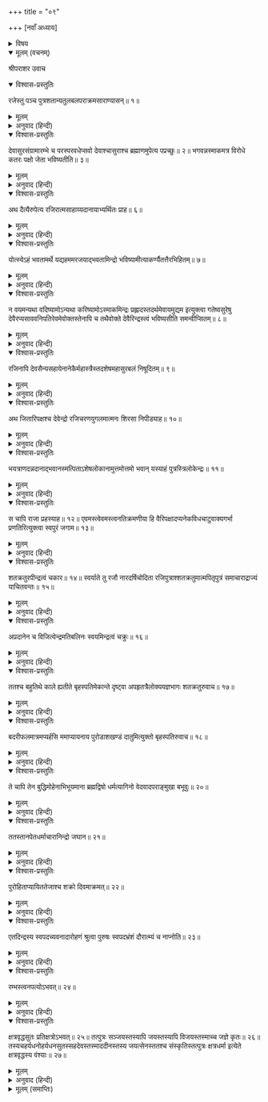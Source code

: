 +++
title = "०९"

+++
[नवाँ अध्याय]



<details><summary>विषय</summary>

महाराज रजि और उनके पुत्रोंका चरित्र
</details>


<details open><summary>मूलम् (वचनम्)</summary>

श्रीपराशर उवाच
</details>

<details open><summary>विश्वास-प्रस्तुतिः</summary>

रजेस्तु पञ्च पुत्रशतान्यतुलबलपराक्रमसाराण्यासन्॥ १॥
</details>

<details><summary>मूलम्</summary>

रजेस्तु पञ्च पुत्रशतान्यतुलबलपराक्रमसाराण्यासन्॥ १॥
</details>

<details><summary>अनुवाद (हिन्दी)</summary>

श्रीपराशरजी बोले—रजिके अतुलित बलपराक्रमशाली पाँच सौ पुत्र थे॥ १॥
</details>

<details open><summary>विश्वास-प्रस्तुतिः</summary>

देवासुरसंग्रामारम्भे च परस्परवधेप्सवो देवाश्चासुराश्च ब्रह्माणमुपेत्य पप्रच्छुः॥ २॥ भगवन्नस्माकमत्र विरोधे कतरः पक्षो जेता भविष्यतीति॥ ३॥
</details>

<details><summary>मूलम्</summary>

देवासुरसंग्रामारम्भे च परस्परवधेप्सवो देवाश्चासुराश्च ब्रह्माणमुपेत्य पप्रच्छुः॥ २॥ भगवन्नस्माकमत्र विरोधे कतरः पक्षो जेता भविष्यतीति॥ ३॥
</details>

<details><summary>अनुवाद (हिन्दी)</summary>

एक बार देवासुर-संग्रामके आरम्भमें एक-दूसरेको मारनेकी इच्छावाले देवता और दैत्योंने ब्रह्माजीके पास जाकर पूछा—‘‘भगवन्! हम दोनोंके पारस्परिक कलहमें कौन-सा पक्ष जीतेगा?’’॥ २-३॥  
अथाह भगवान‍्॥ ४॥ येषामर्थे रजिरात्तायुधो योत्स्यति तत्पक्षो जेतेति॥ ५॥  
तब भगवान‍् ब्रह्माजी बोले—‘‘जिस पक्षकी ओरसे राजा रजि शस्त्र धारणकर युद्ध करेगा उसी पक्षकी विजय होगी’’॥ ४-५॥
</details>

<details open><summary>विश्वास-प्रस्तुतिः</summary>

अथ दैत्यैरुपेत्य रजिरात्मसाहाय्यदानायाभ्यर्थितः प्राह॥ ६॥
</details>

<details><summary>मूलम्</summary>

अथ दैत्यैरुपेत्य रजिरात्मसाहाय्यदानायाभ्यर्थितः प्राह॥ ६॥
</details>

<details><summary>अनुवाद (हिन्दी)</summary>

तब दैत्योंने जाकर रजिसे अपनी सहायताके लिये प्रार्थना की, इसपर रजि बोले—॥ ६॥
</details>

<details open><summary>विश्वास-प्रस्तुतिः</summary>

योत्स्येऽहं भवतामर्थे यद्यहममरजयाद्भवतामिन्द्रो भविष्यामीत्याकर्ण्यैतत्तैरभिहितम्॥ ७॥
</details>

<details><summary>मूलम्</summary>

योत्स्येऽहं भवतामर्थे यद्यहममरजयाद्भवतामिन्द्रो भविष्यामीत्याकर्ण्यैतत्तैरभिहितम्॥ ७॥
</details>

<details><summary>अनुवाद (हिन्दी)</summary>

‘‘यदि देवताओंको जीतनेपर मैं आपलोगोंका इन्द्र हो सकूँ तो आपके पक्षमें लड़ सकता हूँ॥ ७॥
</details>

<details open><summary>विश्वास-प्रस्तुतिः</summary>

न वयमन्यथा वदिष्यामोऽन्यथा करिष्यामोऽस्माकमिन्द्रः प्रह्लादस्तदर्थमेवायमुद्यम इत्युक्त्वा गतेष्वसुरेषु देवैरप्यसाववनिपतिरेवमेवोक्तस्तेनापि च तथैवोक्ते देवैरिन्द्रस्त्वं भविष्यसीति समन्वीप्सितम्॥ ८॥
</details>

<details><summary>मूलम्</summary>

न वयमन्यथा वदिष्यामोऽन्यथा करिष्यामोऽस्माकमिन्द्रः प्रह्लादस्तदर्थमेवायमुद्यम इत्युक्त्वा गतेष्वसुरेषु देवैरप्यसाववनिपतिरेवमेवोक्तस्तेनापि च तथैवोक्ते देवैरिन्द्रस्त्वं भविष्यसीति समन्वीप्सितम्॥ ८॥
</details>

<details><summary>अनुवाद (हिन्दी)</summary>

यह सुनकर दैत्योंने कहा—‘‘हमलोग एक बात कहकर उसके विरुद्ध दूसरी तरहका आचरण नहीं करते। हमारे इन्द्र तो प्रह्लादजी हैं और उन्हींके लिये हमारा यह सम्पूर्ण उद्योग है’’, ऐसा कहकर जब दैत्यगण चले गये तो देवताओंने भी आकर राजासे उसी प्रकार प्रार्थना की और उनसे भी उसने वही बात कही। तब देवताओंने यह कहकर कि ‘आप ही हमारे इन्द्र होंगे’ उसकी बात स्वीकार कर ली॥ ८॥
</details>

<details open><summary>विश्वास-प्रस्तुतिः</summary>

रजिनापि देवसैन्यसहायेनानेकैर्महास्त्रैस्तदशेषमहासुरबलं निषूदितम्॥ ९॥
</details>

<details><summary>मूलम्</summary>

रजिनापि देवसैन्यसहायेनानेकैर्महास्त्रैस्तदशेषमहासुरबलं निषूदितम्॥ ९॥
</details>

<details><summary>अनुवाद (हिन्दी)</summary>

अतः रजिने देव-सेनाकी सहायता करते हुए अनेक महान् अस्त्रोंसे दैत्योंकी सम्पूर्ण सेना नष्ट कर दी॥ ९॥
</details>

<details open><summary>विश्वास-प्रस्तुतिः</summary>

अथ जितारिपक्षश्च देवेन्द्रो रजिचरणयुगलमात्मनः शिरसा निपीड्याह॥ १०॥
</details>

<details><summary>मूलम्</summary>

अथ जितारिपक्षश्च देवेन्द्रो रजिचरणयुगलमात्मनः शिरसा निपीड्याह॥ १०॥
</details>

<details><summary>अनुवाद (हिन्दी)</summary>

तदनन्तर शत्रु-पक्षको जीत चुकनेपर देवराज इन्द्रने रजिके दोनों चरणोंको अपने मस्तकपर रखकर कहा—॥ १०॥
</details>

<details open><summary>विश्वास-प्रस्तुतिः</summary>

भयत्राणदन्नदानाद्भवानस्मत्पिताऽशेषलोकानामुत्तमोत्तमो भवान‍् यस्याहं पुत्रस्त्रिलोकेन्द्रः॥ ११॥
</details>

<details><summary>मूलम्</summary>

भयत्राणदन्नदानाद्भवानस्मत्पिताऽशेषलोकानामुत्तमोत्तमो भवान‍् यस्याहं पुत्रस्त्रिलोकेन्द्रः॥ ११॥
</details>

<details><summary>अनुवाद (हिन्दी)</summary>

‘भयसे रक्षा करने और अन्न-दान देनेके कारण आप हमारे पिता हैं, आप सम्पूर्ण लोकोंमें सर्वोत्तम हैं; क्योंकि मैं त्रिलोकेन्द्र आपका पुत्र हूँ’॥ ११॥
</details>

<details open><summary>विश्वास-प्रस्तुतिः</summary>

स चापि राजा प्रहस्याह॥ १२॥ एवमस्त्वेवमस्त्वनतिक्रमणीया हि वैरिपक्षादप्यनेकविधचाटुवाक्यगर्भा प्रणतिरित्युक्त्वा स्वपुरं जगाम॥ १३॥
</details>

<details><summary>मूलम्</summary>

स चापि राजा प्रहस्याह॥ १२॥ एवमस्त्वेवमस्त्वनतिक्रमणीया हि वैरिपक्षादप्यनेकविधचाटुवाक्यगर्भा प्रणतिरित्युक्त्वा स्वपुरं जगाम॥ १३॥
</details>

<details><summary>अनुवाद (हिन्दी)</summary>

इसपर राजाने हँसकर कहा—‘अच्छा, ऐसा ही सही। शत्रुपक्षकी भी नाना प्रकारकी चाटुवाक्ययुक्त अनुनय-विनयका अतिक्रमण करना उचित नहीं होता [फिर स्वपक्षकी तो बात ही क्या है]।’ ऐसा कहकर वे अपनी राजधानीको चले गये॥ १२-१३॥
</details>

<details open><summary>विश्वास-प्रस्तुतिः</summary>

शतक्रतुरपीन्द्रत्वं चकार॥ १४॥ स्वर्याते तु रजौ नारदर्षिचोदिता रजिपुत्राश्शतक्रतुमात्मपितृपुत्रं समाचाराद्राज्यं याचितवन्तः॥ १५॥
</details>

<details><summary>मूलम्</summary>

शतक्रतुरपीन्द्रत्वं चकार॥ १४॥ स्वर्याते तु रजौ नारदर्षिचोदिता रजिपुत्राश्शतक्रतुमात्मपितृपुत्रं समाचाराद्राज्यं याचितवन्तः॥ १५॥
</details>

<details><summary>अनुवाद (हिन्दी)</summary>

इस प्रकार शतक्रतु ही इन्द्र-पदपर स्थित हुआ। पीछे, रजिके स्वर्गवासी होनेपर देवर्षि नारदजीकी प्रेरणासे रजिके पुत्रोंने अपने पिताके पुत्रभावको प्राप्त हुए शतक्रतुसे व्यवहारके अनुसार अपने पिताका राज्य माँगा॥ १४-१५॥
</details>

<details open><summary>विश्वास-प्रस्तुतिः</summary>

अप्रदानेन च विजित्येन्द्रमतिबलिनः स्वयमिन्द्रत्वं चक्रुः॥ १६॥
</details>

<details><summary>मूलम्</summary>

अप्रदानेन च विजित्येन्द्रमतिबलिनः स्वयमिन्द्रत्वं चक्रुः॥ १६॥
</details>

<details><summary>अनुवाद (हिन्दी)</summary>

किन्तु जब उसने न दिया, तो उन महाबलवान‍् रजि-पुत्रोंने इन्द्रको जीतकर स्वयं ही इन्द्र-पदका भोग किया॥ १६॥
</details>

<details open><summary>विश्वास-प्रस्तुतिः</summary>

ततश्च बहुतिथे काले ह्यतीते बृहस्पतिमेकान्ते दृष्ट्वा अपहृतत्रैलोक्ययज्ञभागः शतक्रतुरुवाच॥ १७॥
</details>

<details><summary>मूलम्</summary>

ततश्च बहुतिथे काले ह्यतीते बृहस्पतिमेकान्ते दृष्ट्वा अपहृतत्रैलोक्ययज्ञभागः शतक्रतुरुवाच॥ १७॥
</details>

<details><summary>अनुवाद (हिन्दी)</summary>

फिर बहुत-सा समय बीत जानेपर एक दिन बृहस्पतिजीको एकान्तमें बैठे देख त्रिलोकीके यज्ञभागसे वंचित हुए शतक्रतुने उनसे कहा—॥ १७॥
</details>

<details open><summary>विश्वास-प्रस्तुतिः</summary>

बदरीफलमात्रमप्यर्हसि ममाप्यायनाय पुरोडाशखण्डं दातुमित्युक्तो बृहस्पतिरुवाच॥ १८॥
</details>

<details><summary>मूलम्</summary>

बदरीफलमात्रमप्यर्हसि ममाप्यायनाय पुरोडाशखण्डं दातुमित्युक्तो बृहस्पतिरुवाच॥ १८॥
</details>

<details><summary>अनुवाद (हिन्दी)</summary>

क्या ‘आप मेरी तृप्तिके लिये एक बेरके बराबर भी पुरोडाशखण्ड मुझे दे सकते हैं?’ उनके ऐसा कहनेपर बृहस्पतिजी बोले—॥ १८॥  
यद्येवं त्वयाहं पूर्वमेव चोदितस्स्यां तन्मया त्वदर्थं किमकर्त्तव्यमित्यल्पैरेवाहोभिस्त्वां निजं पदं प्रापयिष्यामीत्यभिधाय तेषामनुदिनमाभिचारिकं बुद्धिमोहाय शक्रस्य तेजोऽभिवृद्धये जुहाव॥ १९॥  
‘यदि ऐसा है, तो पहले ही तुमने मुझसे क्यों नहीं कहा? तुम्हारे लिये भला मैं क्या नहीं कर सकता? अच्छा, अब थोड़े ही दिनोंमें मैं तुम्हें अपने पदपर स्थित कर दूँगा।’ ऐसा कह बृहस्पतिजी रजि-पुत्रोंकी बुद्धिको मोहित करनेके लिये अभिचार और इन्द्रकी तेजोवृद्धिके लिये हवन करने लगे॥ १९॥
</details>

<details open><summary>विश्वास-प्रस्तुतिः</summary>

ते चापि तेन बुद्धिमोहेनाभिभूयमाना ब्रह्मद्विषो धर्मत्यागिनो वेदवादपराङ्मुखा बभूवुः॥ २०॥
</details>

<details><summary>मूलम्</summary>

ते चापि तेन बुद्धिमोहेनाभिभूयमाना ब्रह्मद्विषो धर्मत्यागिनो वेदवादपराङ्मुखा बभूवुः॥ २०॥
</details>

<details><summary>अनुवाद (हिन्दी)</summary>

बुद्धिको मोहित करनेवाले उस अभिचार-कर्मसे अभिभूत हो जानेके कारण रजि-पुत्र ब्राह्मण-विरोधी, धर्म-त्यागी और वेद-विमुख हो गये॥ २०॥
</details>

<details open><summary>विश्वास-प्रस्तुतिः</summary>

ततस्तानपेतधर्माचारानिन्द्रो जघान॥ २१॥
</details>

<details><summary>मूलम्</summary>

ततस्तानपेतधर्माचारानिन्द्रो जघान॥ २१॥
</details>

<details><summary>अनुवाद (हिन्दी)</summary>

तब धर्माचारहीन हो जानेसे इन्द्रने उन्हें मार डाला॥ २१॥
</details>

<details open><summary>विश्वास-प्रस्तुतिः</summary>

पुरोहिताप्यायिततेजाश्च शक्रो दिवमाक्रमत्॥ २२॥
</details>

<details><summary>मूलम्</summary>

पुरोहिताप्यायिततेजाश्च शक्रो दिवमाक्रमत्॥ २२॥
</details>

<details><summary>अनुवाद (हिन्दी)</summary>

और पुरोहितजीके द्वारा तेजोवृद्ध होकर स्वर्गपर अपना अधिकार जमा लिया॥ २२॥
</details>

<details open><summary>विश्वास-प्रस्तुतिः</summary>

एतदिन्द्रस्य स्वपदच्यवनादारोहणं श्रुत्वा पुरुषः स्वपदभ्रंशं दौरात्म्यं च नाप्नोति॥ २३॥
</details>

<details><summary>मूलम्</summary>

एतदिन्द्रस्य स्वपदच्यवनादारोहणं श्रुत्वा पुरुषः स्वपदभ्रंशं दौरात्म्यं च नाप्नोति॥ २३॥
</details>

<details><summary>अनुवाद (हिन्दी)</summary>

इस प्रकार इन्द्रके अपने पदसे गिरकर उसपर फिर आरूढ़ होनेके इस प्रसंगको सुननेसे पुरुष अपने पदसे पतित नहीं होता और उसमें कभी दुष्टता नहीं आती॥ २३॥
</details>

<details open><summary>विश्वास-प्रस्तुतिः</summary>

रम्भस्त्वनपत्योऽभवत्॥ २४॥
</details>

<details><summary>मूलम्</summary>

रम्भस्त्वनपत्योऽभवत्॥ २४॥
</details>

<details><summary>अनुवाद (हिन्दी)</summary>

[आयुका दूसरा पुत्र] रम्भ सन्तानहीन हुआ॥ २४॥
</details>

<details open><summary>विश्वास-प्रस्तुतिः</summary>

क्षत्रवृद्धसुतः प्रतिक्षत्रोऽभवत्॥ २५॥ तत्पुत्रः सञ्जयस्तस्यापि जयस्तस्यापि विजयस्तस्माच्च जज्ञे कृतः॥ २६॥ तस्यचहर्यधनोहर्यधनसुतस्सहदेवस्तस्माददीनस्तस्य जयत्सेनस्ततश्च संस्कृतिस्तत्पुत्रः क्षत्रधर्मा इत्येते क्षत्रवृद्धस्य वंश्याः॥ २७॥
</details>

<details><summary>मूलम्</summary>

क्षत्रवृद्धसुतः प्रतिक्षत्रोऽभवत्॥ २५॥ तत्पुत्रः सञ्जयस्तस्यापि जयस्तस्यापि विजयस्तस्माच्च जज्ञे कृतः॥ २६॥ तस्यचहर्यधनोहर्यधनसुतस्सहदेवस्तस्माददीनस्तस्य जयत्सेनस्ततश्च संस्कृतिस्तत्पुत्रः क्षत्रधर्मा इत्येते क्षत्रवृद्धस्य वंश्याः॥ २७॥
</details>

<details><summary>अनुवाद (हिन्दी)</summary>

क्षत्रवृद्धका पुत्र प्रतिक्षत्र हुआ, प्रतिक्षत्रका संजय, संजयका जय, जयका विजय, विजयका कृत, कृतका हर्यधन, हर्यधनका सहदेव, सहदेवका अदीन, अदीनका जयत्सेन, जयत्सेनका संस्कृति और संस्कृतिका पुत्र क्षत्रधर्मा हुआ। ये सब क्षत्रवृद्धके वंशज हुए॥ २५—२७॥  
ततो नहुषवंशं प्रवक्ष्यामि॥ २८॥  
अब मैं नहुषवंशका वर्णन करूँगा॥ २८॥
</details>

<details><summary>मूलम् (समाप्तिः)</summary>

इति श्रीविष्णुपुराणे चतुर्थेंऽशे नवमोऽध्यायः॥ ९॥
</details>
